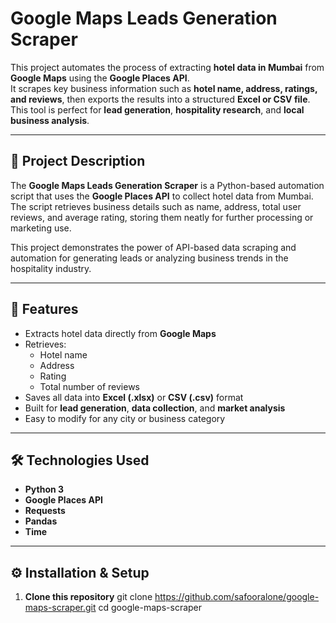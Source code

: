 # Google Maps Leads Generation Scraper

This project automates the process of extracting **hotel data in Mumbai** from **Google Maps** using the **Google Places API**.  
It scrapes key business information such as **hotel name, address, ratings, and reviews**, then exports the results into a structured **Excel or CSV file**.  
This tool is perfect for **lead generation**, **hospitality research**, and **local business analysis**.

---

## 🏨 Project Description

The **Google Maps Leads Generation Scraper** is a Python-based automation script that uses the **Google Places API** to collect hotel data from Mumbai.  
The script retrieves business details such as name, address, total user reviews, and average rating, storing them neatly for further processing or marketing use.

This project demonstrates the power of API-based data scraping and automation for generating leads or analyzing business trends in the hospitality industry.

---

## 🚀 Features

- Extracts hotel data directly from **Google Maps**
- Retrieves:
  - Hotel name  
  - Address  
  - Rating  
  - Total number of reviews  
- Saves all data into **Excel (.xlsx)** or **CSV (.csv)** format
- Built for **lead generation**, **data collection**, and **market analysis**
- Easy to modify for any city or business category

---

## 🛠️ Technologies Used

- **Python 3**
- **Google Places API**
- **Requests**
- **Pandas**
- **Time**

---

## ⚙️ Installation & Setup

1. **Clone this repository**
   git clone https://github.com/safooralone/google-maps-scraper.git
   cd google-maps-scraper

